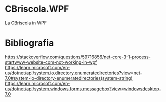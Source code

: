 # CBriscola.WPF
La CBriscola in WPF

# Bibliografia
https://stackoverflow.com/questions/59716856/net-core-3-1-process-startwww-website-com-not-working-in-wpf
https://learn.microsoft.com/en-us/dotnet/api/system.io.directory.enumeratedirectories?view=net-7.0#system-io-directory-enumeratedirectories(system-string)
https://learn.microsoft.com/en-us/dotnet/api/system.windows.forms.messagebox?view=windowsdesktop-7.0
